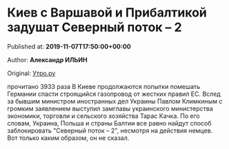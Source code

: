 
# Киев с Варшавой и Прибалтикой задушат Северный поток – 2

Published at: **2019-11-07T17:50:00+00:00**

Author: **Александр ИЛЬИН**

Original: [Утро.ру](https://utro.ru/economics/2019/11/07/1423766.shtml)

прочитано 3933 раза
В Киеве продолжаются попытки помешать Германии спасти строящийся газопровод от жестких правил ЕС. Вслед за бывшим министром иностранных дел Украины Павлом Климкиным с громким заявлением выступил замглавы украинского министерства экономики, торговли и сельского хозяйства Тарас Качка.
По его словам, Украина, Польша и страны Балтии все равно найдут способ заблокировать "Северный поток – 2", несмотря на действия немцев. Вот только каким образом, он не сказал.
